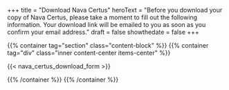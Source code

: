 +++
  title = "Download Nava Certus"
  heroText = "Before you download your copy of Nava Certus, please take a moment to fill out the following information. Your download link will be emailed to you as soon as you confirm your email address."
  draft = false
  showthedate = false
+++

{{% container tag="section" class="content-block" %}}
{{% container tag="div" class="inner content-center items-center" %}}

{{< nava_certus_download_form >}}

{{% /container %}}
{{% /container %}}
